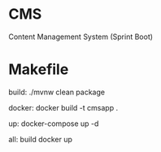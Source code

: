 # CMS
Content Management System (Sprint Boot)

# Makefile
build:
	./mvnw clean package

docker:
	docker build -t cmsapp .

up:
	docker-compose up -d

all: build docker up
